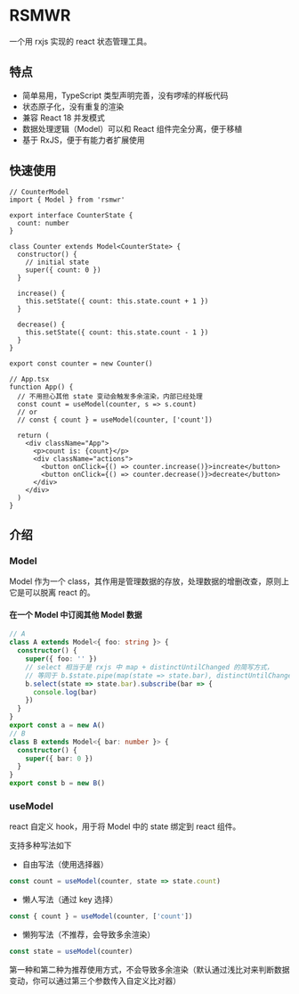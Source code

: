 # RSMWR

一个用 rxjs 实现的 react 状态管理工具。

## 特点

- 简单易用，TypeScript 类型声明完善，没有啰嗦的样板代码
- 状态原子化，没有重复的渲染
- 兼容 React 18 并发模式
- 数据处理逻辑（Model）可以和 React 组件完全分离，便于移植
- 基于 RxJS，便于有能力者扩展使用

## 快速使用

```tsx
// CounterModel
import { Model } from 'rsmwr'

export interface CounterState {
  count: number
}

class Counter extends Model<CounterState> {
  constructor() {
    // initial state
    super({ count: 0 })
  }

  increase() {
    this.setState({ count: this.state.count + 1 })
  }

  decrease() {
    this.setState({ count: this.state.count - 1 })
  }
}

export const counter = new Counter()

// App.tsx
function App() {
  // 不用担心其他 state 变动会触发多余渲染，内部已经处理
  const count = useModel(counter, s => s.count)
  // or
  // const { count } = useModel(counter, ['count'])

  return (
    <div className="App">
      <p>count is: {count}</p>
      <div className="actions">
        <button onClick={() => counter.increase()}>increate</button>
        <button onClick={() => counter.decrease()}>decreate</button>
      </div>
    </div>
  )
}
```

## 介绍

### Model

Model 作为一个 class，其作用是管理数据的存放，处理数据的增删改查，原则上它是可以脱离 react 的。

#### 在一个 Model 中订阅其他 Model 数据

```ts
// A
class A extends Model<{ foo: string }> {
  constructor() {
    super({ foo: '' })
    // select 相当于是 rxjs 中 map + distinctUntilChanged 的简写方式，
    // 等同于 b.$state.pipe(map(state => state.bar), distinctUntilChanged())
    b.select(state => state.bar).subscribe(bar => {
      console.log(bar)
    })
  }
}
export const a = new A()
// B
class B extends Model<{ bar: number }> {
  constructor() {
    super({ bar: 0 })
  }
}
export const b = new B()
```

### useModel

react 自定义 hook，用于将 Model 中的 state 绑定到 react 组件。

支持多种写法如下

- 自由写法（使用选择器）

```ts
const count = useModel(counter, state => state.count)
```

- 懒人写法（通过 key 选择）

```ts
const { count } = useModel(counter, ['count'])
```

- 懒狗写法（不推荐，会导致多余渲染）

```ts
const state = useModel(counter)
```

第一种和第二种为推荐使用方式，不会导致多余渲染（默认通过浅比对来判断数据变动，你可以通过第三个参数传入自定义比对器）

